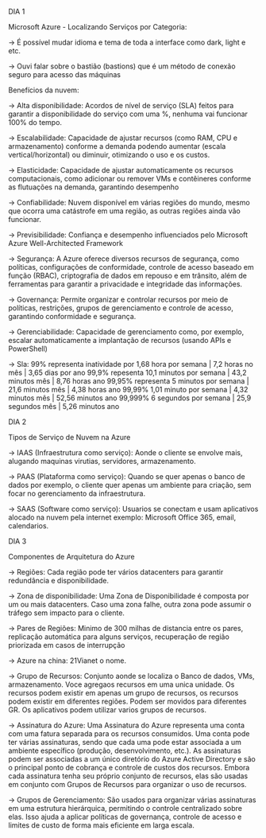DIA 1

Microsoft Azure - Localizando Serviços por Categoria:

-> É possível mudar idioma e tema de toda a interface como dark, light e etc.

-> Ouvi falar sobre o bastião (bastions) que é um método de conexão seguro para acesso das máquinas

Benefícios da nuvem:

-> Alta disponibilidade: Acordos de nível de serviço (SLA) feitos para garantir a disponibilidade do serviço com uma %, nenhuma vai funcionar 100% do tempo.

-> Escalabilidade: Capacidade de ajustar recursos (como RAM, CPU e armazenamento) conforme a demanda podendo aumentar (escala vertical/horizontal) ou diminuir, otimizando o uso e os custos.

-> Elasticidade: Capacidade de ajustar automaticamente os recursos computacionais, como adicionar ou remover VMs e contêineres conforme as flutuações na demanda, garantindo desempenho

-> Confiabilidade: Nuvem disponível em várias regiões do mundo, mesmo que ocorra uma catástrofe em uma região, as outras regiões ainda vão funcionar.

-> Previsibilidade: Confiança e desempenho influenciados pelo Microsoft Azure Well-Architected Framework

-> Segurança: A Azure oferece diversos recursos de segurança, como políticas, configurações de conformidade, controle de acesso baseado em função (RBAC), criptografia de dados em repouso e em trânsito, além de ferramentas para garantir a privacidade e integridade das informações.

-> Governança: Permite organizar e controlar recursos por meio de políticas, restrições, grupos de gerenciamento e controle de acesso, garantindo conformidade e segurança.

-> Gerenciabilidade: Capacidade de gerenciamento como, por exemplo, escalar automaticamente a implantação de recursos (usando APIs e PowerShell)

-> Sla: 99% representa inatividade por 1,68 hora por semana | 7,2 horas no mês | 3,65 dias por ano
        99,9% repesenta 10,1 minutos por semana | 43,2 minutos mês | 8,76 horas ano
        99,95% representa 5 minutos por semana | 21,6 minutos mês | 4,38 horas ano
        99,99% 1,01 minuto por semana | 4,32 minutos mês | 52,56 minutos ano
        99,999% 6 segundos por semana | 25,9 segundos mês | 5,26 minutos ano

DIA 2

Tipos de Serviço de Nuvem na Azure

-> IAAS (Infraestrutura como serviço): Aonde o cliente se envolve mais, alugando maquinas virutias, servidores, armazenamento.

-> PAAS (Plataforma como serviço): Quando se quer apenas o banco de dados por exemplo, o cliente quer apenas um ambiente para criação, sem focar no gerenciamento da infraestrutura.

-> SAAS (Software como serviço): Usuarios se conectam e usam aplicativos alocado na nuvem pela internet exemplo: Microsoft Office 365, email, calendarios.

DIA 3 

Componentes de Arquitetura do Azure

-> Regiões: Cada região pode ter vários datacenters para garantir redundância e disponibilidade.

-> Zona de disponibilidade: Uma Zona de Disponibilidade é composta por um ou mais datacenters. Caso uma zona falhe, outra zona pode assumir o tráfego sem impacto para o cliente.

-> Pares de Regiões: Minimo de 300 milhas de distancia entre os pares, replicação automática para alguns serviços, recuperação de região priorizada em casos de interrupção 

-> Azure na china: 21Vianet o nome.

-> Grupo de Recursos: Conjunto aonde se localiza o Banco de dados, VMs, armazenamento. Voce agregaos recursos em uma unica unidade. Os recursos podem existir em apenas um grupo de recursos, os recursos podem existir em diferentes regiões. Podem ser movidos para diferentes GR. Os aplicativos podem utilizar varios grupos de recursos.

-> Assinatura do Azure: Uma Assinatura do Azure representa uma conta com uma fatura separada para os recursos consumidos. Uma conta pode ter várias assinaturas, sendo que cada uma pode estar associada a um ambiente específico (produção, desenvolvimento, etc.). As assinaturas podem ser associadas a um único diretório do Azure Active Directory e são o principal ponto de cobrança e controle de custos dos recursos. Embora cada assinatura tenha seu próprio conjunto de recursos, elas são usadas em conjunto com Grupos de Recursos para organizar o uso de recursos.

-> Grupos de Gerenciamento: São usados para organizar várias assinaturas em uma estrutura hierárquica, permitindo o controle centralizado sobre elas. Isso ajuda a aplicar políticas de governança, controle de acesso e limites de custo de forma mais eficiente em larga escala.




